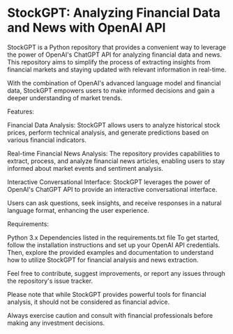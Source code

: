 # StockGPT: Analyzing Financial Data and News with OpenAI API

StockGPT is a Python repository that provides a convenient way to leverage the power of OpenAI's ChatGPT API 
for analyzing financial data and news. This repository aims to simplify the process of extracting insights 
from financial markets and staying updated with relevant information in real-time. 

With the combination of OpenAI's advanced language model and financial data, StockGPT empowers users to make 
informed decisions and gain a deeper understanding of market trends.

Features:

Financial Data Analysis: StockGPT allows users to analyze historical stock prices, perform technical analysis, 
and generate predictions based on various financial indicators.

Real-time Financial News Analysis: The repository provides capabilities to extract, process, and analyze 
financial news articles, enabling users to stay informed about market events and sentiment analysis.

Interactive Conversational Interface: StockGPT leverages the power of OpenAI's ChatGPT API to provide an interactive 
conversational interface. 

Users can ask questions, seek insights, and receive responses in a natural language format, enhancing the user experience.

Requirements:

Python 3.x
Dependencies listed in the requirements.txt file
To get started, follow the installation instructions and set up your OpenAI API credentials. 
Then, explore the provided examples and documentation to understand how to utilize StockGPT for financial analysis 
and news extraction. 

Feel free to contribute, suggest improvements, or report any issues through the repository's issue tracker.

Please note that while StockGPT provides powerful tools for financial analysis, it should not be considered 
as financial advice. 

Always exercise caution and consult with financial professionals before making any investment decisions.